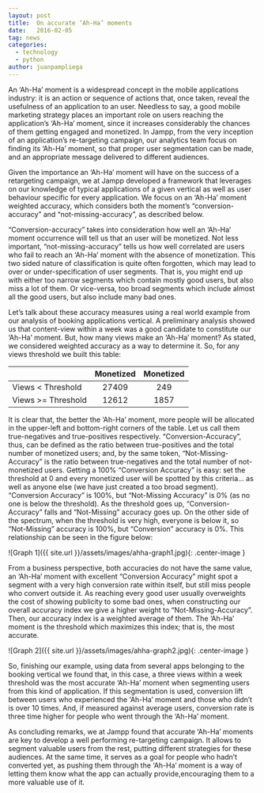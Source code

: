 ```yaml
---
layout: post
title:  On accurate ‘Ah-Ha’ moments
date:   2016-02-05
tag: news
categories:
  - technology
  - python
author: juanpampliega
---
```


<!--excerpt.start-->
An ‘Ah-Ha’ moment is a widespread concept in the mobile applications industry: it is an action or sequence of actions that, once taken, reveal the usefulness of an application to an user. Needless to say, a good mobile marketing strategy places an important role on users reaching the application’s ‘Ah-Ha’ moment, since it increases considerably the chances of them getting engaged and monetized. In Jampp, from the very inception of an application’s re-targeting campaign, our analytics team focus on finding its ‘Ah-Ha’ moment, so that proper user segmentation can be made, and an appropriate message delivered to different audiences.
<!--excerpt.end-->

Given the importance an ‘Ah-Ha’ moment will have on the success of a retargeting campaign, we at Jampp developed a framework that leverages on our knowledge of typical applications of a given vertical as well as user behaviour specific for every application. We focus on an ‘Ah-Ha’ moment weighted accuracy, which considers both the moment’s “conversion-accuracy” and “not-missing-accuracy”, as described below.

“Conversion-accuracy” takes into consideration how well an ‘Ah-Ha’ moment occurrence will tell us that an user will be monetized. Not less important, “not-missing-accuracy” tells us how well correlated are users who fail to reach an ‘Ah-Ha’ moment with the absence of monetization. This two sided nature of classification is quite often forgotten, which may lead to over or under-specification of user segments. That is, you might end up with either too narrow segments which contain mostly good users, but also miss a lot of them. Or vice-versa, too broad segments which include almost all the good users, but also include many bad ones.

Let’s talk about these accuracy measures using a real world example from our analysis of booking applications vertical. A preliminary analysis showed us that content-view within a week was a good candidate to constitute our ‘Ah-Ha’ moment. But, how many views make an ‘Ah-Ha’ moment? As stated, we considered weighted accuracy as a way to determine it. So, for any views threshold we built this table:

|						| Monetized		 | Monetized	 |
| --------------------- |:--------------:|:-------------:|
| Views < Threshold		| 27409			 | 249			 |
| Views >= Threshold	| 12612			 | 1857			 |


It is clear that, the better the ‘Ah-Ha’ moment, more people will be allocated in the upper-left and bottom-right corners of the table. Let us call them true-negatives and true-positives respectively. “Conversion-Accuracy”, thus, can be defined as the ratio between true-positives and the total number of monetized users; and, by the same token, “Not-Missing-Accuracy”  is the ratio between true-negatives and the total number of not-monetized users. Getting a 100% “Conversion Accuracy” is easy: set the threshold at 0 and every monetized user will be spotted by this criteria… as well as anyone else (we have just created a too broad segment). “Conversion Accuracy” is 100%, but “Not-Missing Accuracy” is 0% (as no one is below the threshold). As the threshold goes up,  “Conversion-Accuracy” falls and “Not-Missing” accuracy goes up. On the other side of the spectrum, when the threshold is very high, everyone is below it, so “Not-Missing” accuracy is 100%, but “Conversion” accuracy is 0%. This relationship can be seen in the figure below:

![Graph 1]({{ site.url }}/assets/images/ahha-graph1.jpg){: .center-image }

From a business perspective, both accuracies do not have the same value, an ‘Ah-Ha’ moment with excellent “Conversion Accuracy” might spot a segment with a very high conversion rate within itself, but still miss people who convert outside it. As reaching every good user usually overweights the cost of showing publicity to some bad ones, when constructing our overall accuracy index we give a higher weight to “Not-Missing-Accuracy”. Then, our accuracy index is a weighted average of them. The ‘Ah-Ha’ moment is the threshold which maximizes this index; that is, the most accurate.

![Graph 2]({{ site.url }}/assets/images/ahha-graph2.jpg){: .center-image }

So, finishing our example, using data from several apps belonging to the booking vertical we found that, in this case, a three views within a week threshold was the most accurate ‘Ah-Ha’ moment when segmenting users from this kind of application. If this segmentation is used, conversion lift between users who experienced the ‘Ah-Ha’ moment and those who didn’t is over 10 times. And, if measured against average users, conversion rate is three time higher for people who went through the ‘Ah-Ha’ moment.

As concluding remarks, we at Jampp found that accurate ‘Ah-Ha’ moments are key to develop a well performing re-targeting campaign.  It allows to segment valuable users from the rest, putting different strategies for these audiences. At the same time, it serves as a goal for people who hadn’t converted yet, as pushing them through the ‘Ah-Ha’ moment is a way of letting them know what the app can actually provide,encouraging them to a more valuable use of it.
